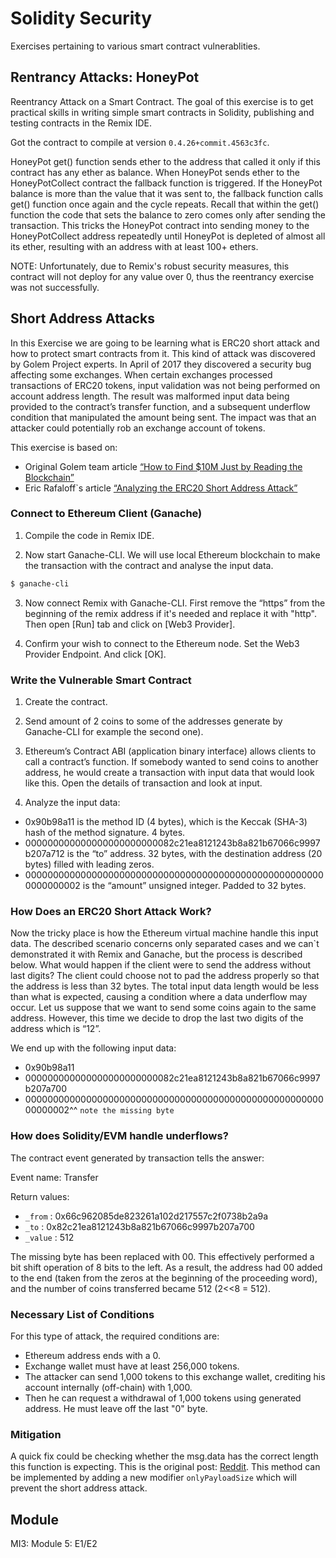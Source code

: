 # Solidity Security
Exercises pertaining to various smart contract vulnerablities.

## Rentrancy Attacks: HoneyPot
Reentrancy Attack on a Smart Contract. The goal of this exercise is to get practical skills in writing simple smart contracts in Solidity, publishing and testing contracts in the Remix IDE.

Got the contract to compile at version `0.4.26+commit.4563c3fc`.

HoneyPot get() function sends ether to the address that called it only if this contract has any ether as balance. When HoneyPot sends ether to the HoneyPotCollect contract the fallback function is triggered. If the HoneyPot balance is more than the value that it was sent to, the fallback function calls get() function once again and the cycle repeats. Recall that within the get() function the code that sets the balance to zero comes only after sending the transaction. This tricks the HoneyPot contract into sending money to the HoneyPotCollect address repeatedly until HoneyPot is depleted of almost all its ether, resulting with an address with at least 100+ ethers.

NOTE: Unfortunately, due to Remix's robust security measures, this contract will not deploy for any value over 0, thus the reentrancy exercise was not successfully.

## Short Address Attacks
In this Exercise we are going to be learning what is ERC20 short attack and how to protect smart contracts from it. This kind of attack was discovered by Golem Project experts. In April of 2017 they discovered a security bug affecting some exchanges. When certain exchanges processed transactions of ERC20 tokens, input validation was not being performed on account address length. The result was malformed input data being provided to the contract’s transfer function, and a subsequent underflow condition that manipulated the amount being sent. The impact was that an attacker could potentially rob an exchange account of tokens.

This exercise is based on:
* Original Golem team article [“How to Find $10M Just by Reading the Blockchain”](https://blog.golemproject.net/how-to-find-10m-by-just-reading-blockchain-6ae9d39fcd95)
* Eric Rafaloff`s article [“Analyzing the ERC20 Short Address Attack”](https://ericrafaloff.com/analyzing-the-erc20-short-address-attack/)

### Connect to Ethereum Client (Ganache)
1. Compile the code in Remix IDE.

2. Now start Ganache-CLI. We will use local Ethereum blockchain to make the transaction with the contract and analyse the input data. 
```bash
$ ganache-cli
```
3. Now connect Remix with Ganache-CLI. First remove the “https” from the beginning of the remix address if it's needed and replace it with "http". Then open [Run] tab and click on [Web3 Provider].

4. Confirm your wish to connect to the Ethereum node. Set the Web3 Provider Endpoint. And click [OK].

### Write the Vulnerable Smart Contract
1. Create the contract.

2. Send amount of 2 coins to some of the addresses generate by Ganache-CLI for example the second one).

3. Ethereum’s Contract ABI (application binary interface) allows clients to call a contract’s function. If somebody wanted to send coins to another address, he would create a transaction with input data that would look like this. Open the details of transaction and look at input.

4. Analyze the input data:
* 0x90b98a11 is the method ID (4 bytes), which is the Keccak (SHA-3) hash of the method signature. 4 bytes.
* 000000000000000000000000082c21ea8121243b8a821b67066c9997b207a712 is the “to” address. 32 bytes, with the destination address (20 bytes) filled with leading zeros.
* 0000000000000000000000000000000000000000000000000000000000000002 is the “amount” unsigned integer. Padded to 32 bytes.

### How Does an ERC20 Short Attack Work?
Now the tricky place is how the Ethereum virtual machine handle this input data. The described scenario concerns only separated cases and we can`t demonstrated it with Remix and Ganache, but the process is described below. What would happen if the client were to send the address without last digits? The client could choose not to pad the address properly so that the address is less than 32 bytes. The total input data length would be less than what is expected, causing a condition where a data underflow may occur. Let us suppose that we want to send some coins again to the same address. However, this time we decide to drop the last two digits of the address which is “12”. 

We end up with the following input data:
* 0x90b98a11
* 000000000000000000000000082c21ea8121243b8a821b67066c9997b207a700
* 00000000000000000000000000000000000000000000000000000000000002^^ `note the missing byte`

### How does Solidity/EVM handle underflows? 
The contract event generated by transaction tells the answer:

Event name: Transfer

Return values:
* `_from` : 0x66c962085de823261a102d217557c2f0738b2a9a
* `_to` : 0x82c21ea8121243b8a821b67066c9997b207a700
* `_value` : 512

The missing byte has been replaced with 00. This effectively performed a bit shift operation of 8 bits to the left. As a result, the address had 00 added to the end (taken from the zeros at the beginning of the proceeding word), and the number of coins transferred became 512 (2<<8 = 512).

### Necessary List of Conditions
For this type of attack, the required conditions are:
* Ethereum address ends with a 0. 
* Exchange wallet must have at least 256,000 tokens. 
* The attacker can send 1,000 tokens to this exchange wallet, crediting his account internally (off-chain) with 1,000. 
* Then he can request a withdrawal of 1,000 tokens using generated address. He must leave off the last "0" byte. 

### Mitigation
A quick fix could be checking whether the msg.data has the correct length this function is expecting. This is the original post: [Reddit](https://www.reddit.com/r/ethereum/comments/63s917/worrysome_bug_exploit_with_erc20_token/dfwmhc3/). This method can be implemented by adding a new modifier `onlyPayloadSize` which will prevent the short address attack.

## Module
MI3: Module 5: E1/E2

